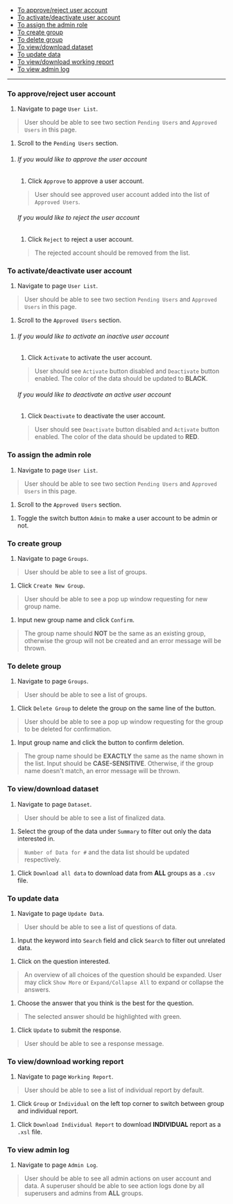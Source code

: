 - [To approve/reject user account](#user_pending)  
- [To activate/deactivate user account](#user_approved)  
- [To assign the admin role](#user_admin)  
- [To create group](#group_create)  
- [To delete group](#group_delete)  
- [To view/download dataset](#dataset)  
- [To update data](#update_data)  
- [To view/download working report](#report)  
- [To view admin log](#log)

<hr/>

### To approve/reject user account <a name="user_pending"></a>
1. Navigate to page `User List`.  
> User should be able to see two section `Pending Users` and `Approved Users` in this page.
1. Scroll to the `Pending Users` section.  
> 
1. 
    ###### If you would like to approve the user account ######
    1. Click `Approve` to approve a user account.  
    > User should see approved user account added into the list of `Approved Users`.

    ###### If you would like to reject the user account ######
    1. Click `Reject` to reject a user account.  
    > The rejected account should be removed from the list.  

### To activate/deactivate user account <a name="user_approved"></a>
1. Navigate to page `User List`.  
> User should be able to see two section `Pending Users` and `Approved Users` in this page.
1. Scroll to the `Approved Users` section.  
> 
1. 
    ###### If you would like to activate an inactive user account ######
    1. Click `Activate` to activate the user account.  
    > User should see `Activate` button disabled and `Deactivate` button enabled. 
    > The color of the data should be updated to **BLACK**.

    ###### If you would like to deactivate an active user account ######
    1. Click `Deactivate` to deactivate the user account.  
    > User should see `Deactivate` button disabled and `Activate` button enabled. 
    > The color of the data should be updated to **RED**.

### To assign the admin role <a name="user_admin"></a>
1. Navigate to page `User List`.  
> User should be able to see two section `Pending Users` and `Approved Users` in this page.
1. Scroll to the `Approved Users` section.  
> 
1. Toggle the switch button `Admin` to make a user account to be admin or not.

### To create group <a name="group_create"></a>
1. Navigate to page `Groups`.  
> User should be able to see a list of groups.
1. Click `Create New Group`.
> User should be able to see a pop up window requesting for new group name.
1. Input new group name and click `Confirm`.
> The group name should **NOT** be the same as an existing group, otherwise the group will not be created and an error message will be thrown.

### To delete group <a name="group_delete"></a>
1. Navigate to page `Groups`.  
> User should be able to see a list of groups.
1. Click `Delete Group` to delete the group on the same line of the button.
> User should be able to see a pop up window requesting for the group to be deleted for confirmation.
1. Input group name and click the button to confirm deletion.
> The group name should be **EXACTLY** the same as the name shown in the list. Input should be **CASE-SENSITIVE**.
> Otherwise, if the group name doesn't match, an error message will be thrown.

### To view/download dataset <a name="dataset"></a>
1. Navigate to page `Dataset`.  
> User should be able to see a list of finalized data.
1. Select the group of the data under `Summary` to filter out only the data interested in.
> `Number of Data for #` and the data list should be updated respectively.
1. Click `Download all data` to download data from **ALL** groups as a `.csv` file.

### To update data <a name="update_data"></a>
1. Navigate to page `Update Data`. 
> User should be able to see a list of questions of data.
1. Input the keyword into `Search` field and click `Search` to filter out unrelated data.
>
1. Click on the question interested.
> An overview of all choices of the question should be expanded.
> User may click `Show More` or `Expand/Collapse All` to expand or collapse the answers.
1. Choose the answer that you think is the best for the question.  
> The selected answer should be highlighted with green.  
1. Click `Update` to submit the response.  
> User should be able to see a response message.

### To view/download working report <a name="report"></a>
1. Navigate to page `Working Report`.
> User should be able to see a list of individual report by default.
1. Click `Group` or `Individual` on the left top corner to switch between group and individual report.  
>
1. Click `Download Individual Report` to download **INDIVIDUAL** report as a `.xsl` file.
>

### To view admin log <a name="log"></a>
1. Navigate to page `Admin Log`.
> User should be able to see all admin actions on user account and data.
> A superuser should be able to see action logs done by all superusers and admins from **ALL** groups.